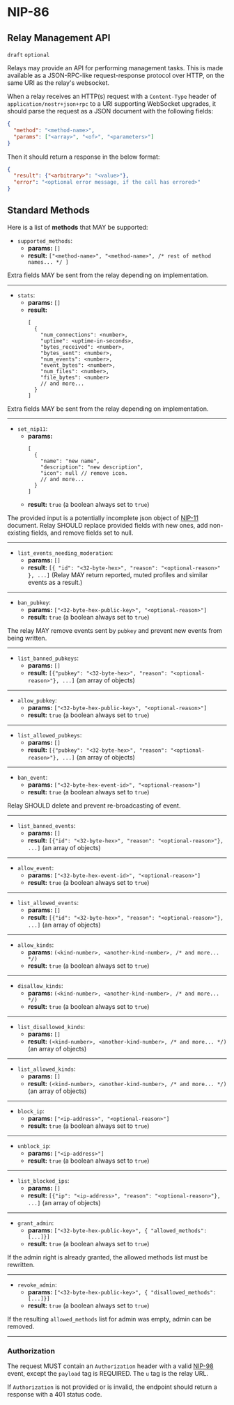 NIP-86
======

Relay Management API
--------------------

`draft` `optional`

Relays may provide an API for performing management tasks. This is made available as a JSON-RPC-like request-response protocol over HTTP, on the same URI as the relay's websocket.

When a relay receives an HTTP(s) request with a `Content-Type` header of `application/nostr+json+rpc` to a URI supporting WebSocket upgrades, it should parse the request as a JSON document with the following fields:

```json
{
  "method": "<method-name>",
  "params": ["<array>", "<of>", "<parameters>"]
}
```

Then it should return a response in the below format:

```json
{
  "result": {"<arbitrary>": "<value>"},
  "error": "<optional error message, if the call has errored>"
}
```

## Standard Methods

Here is a list of **methods** that MAY be supported:

* `supported_methods`: 
  - **params:** `[]`
  - **result:** `["<method-name>", "<method-name>", /* rest of method names... */ ]`

Extra fields MAY be sent from the relay depending on implementation.

---

* `stats`: 
  - **params:** `[]`
  - **result:**
    ```jsonc
    [
      {
        "num_connections": <number>,
        "uptime": <uptime-in-seconds>,
        "bytes_received": <number>,
        "bytes_sent": <number>,
        "num_events": <number>,
        "event_bytes": <number>,
        "num_files": <number>,
        "file_bytes": <number>
        // and more...
      }
    ]
    ```

Extra fields MAY be sent from the relay depending on implementation.

---

* `set_nip11`: 
  - **params:** 
    ```jsonc
    [
      {
        "name": "new name",
        "description": "new description",
        "icon": null // remove icon. 
        // and more...
      }
    ]
    ```
  - **result:** `true` (a boolean always set to `true`)

The provided input is a potentially incomplete json object of [NIP-11](./11.md) document. 
Relay SHOULD replace provided fields with new ones, add non-existing fields, and remove fields set to null.

---

* `list_events_needing_moderation`: 
  - **params:** `[]`
  - **result:** `[{ "id": "<32-byte-hex>", "reason": "<optional-reason>" }, ...]` (Relay MAY return reported, muted profiles and similar events as a result.)

---

* `ban_pubkey`: 
  - **params:** `["<32-byte-hex-public-key>", "<optional-reason>"]`
  - **result:** `true` (a boolean always set to `true`)

The relay MAY remove events sent by `pubkey` and prevent new events from being written.

---

* `list_banned_pubkeys`: 
  - **params:** `[]`
  - **result:** `[{"pubkey": "<32-byte-hex>", "reason": "<optional-reason>"}, ...]` (an array of objects)

---

* `allow_pubkey`: 
  - **params:** `["<32-byte-hex-public-key>", "<optional-reason>"]`
  - **result:** `true` (a boolean always set to `true`)

---

* `list_allowed_pubkeys`: 
  - **params:** `[]`
  - **result:** `[{"pubkey": "<32-byte-hex>", "reason": "<optional-reason>"}, ...]` (an array of objects)

---

* `ban_event`: 
  - **params:** `["<32-byte-hex-event-id>", "<optional-reason>"]`
  - **result:** `true` (a boolean always set to `true`)

Relay SHOULD delete and prevent re-broadcasting of event.

---

* `list_banned_events`: 
  - **params:** `[]`
  - **result:** `[{"id": "<32-byte-hex>", "reason": "<optional-reason>"}, ...]` (an array of objects)

---

* `allow_event`: 
  - **params:** `["<32-byte-hex-event-id>", "<optional-reason>"]`
  - **result:** `true` (a boolean always set to `true`)

---

* `list_allowed_events`: 
  - **params:** `[]`
  - **result:** `[{"id": "<32-byte-hex>", "reason": "<optional-reason>"}, ...]` (an array of objects)

---

* `allow_kinds`: 
  - **params:** `(<kind-number>, <another-kind-number>, /* and more... */)`
  - **result:** `true` (a boolean always set to `true`)

---

* `disallow_kinds`: 
  - **params:** `(<kind-number>, <another-kind-number>, /* and more... */)`
  - **result:** `true` (a boolean always set to `true`)

---

* `list_disallowed_kinds`: 
  - **params:** `[]`
  - **result:** `(<kind-number>, <another-kind-number>, /* and more... */)` (an array of objects)

---

* `list_allowed_kinds`: 
  - **params:** `[]`
  - **result:** `(<kind-number>, <another-kind-number>, /* and more... */)` (an array of objects)

---

* `block_ip`: 
  - **params:** `["<ip-address>", "<optional-reason>"]`
  - **result:** `true` (a boolean always set to `true`)

---

* `unblock_ip`: 
  - **params:** `["<ip-address>"]`
  - **result:** `true` (a boolean always set to `true`)

---

* `list_blocked_ips`: 
  - **params:** `[]`
  - **result:** `[{"ip": "<ip-address>", "reason": "<optional-reason>"}, ...]` (an array of objects)

---

* `grant_admin`: 
  - **params:** `["<32-byte-hex-public-key>", { "allowed_methods": [...]}]`
  - **result:** `true` (a boolean always set to `true`)

If the admin right is already granted, the allowed methods list must be rewritten.

---

* `revoke_admin`: 
  - **params:** `["<32-byte-hex-public-key>", { "disallowed_methods": [...]}]`
  - **result:** `true` (a boolean always set to `true`)

If the resulting `allowed_methods` list for admin was empty, admin can be removed.

---

### Authorization

The request MUST contain an `Authorization` header with a valid [NIP-98](./98.md) event, except the `payload` tag is REQUIRED. The `u` tag is the relay URL.

If `Authorization` is not provided or is invalid, the endpoint should return a response with a 401 status code.
